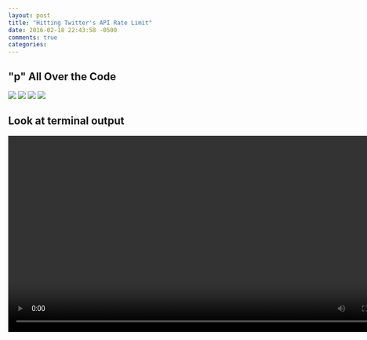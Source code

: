 ```yaml
---
layout: post
title: "Hitting Twitter's API Rate Limit"
date: 2016-02-18 22:43:58 -0500
comments: true
categories: 
---
```


## "p" All Over the Code
<img src="{{ root_url }}/images/twitter-api/model.png" />
<img src="{{ root_url }}/images/twitter-api/model-loop.png" />
<img src="{{ root_url }}/images/twitter-api/controller.png" />
<img src="{{ root_url }}/images/twitter-api/client.png" />


## Look at terminal output
<video controls loop width="800" autoplay>
  <source src="https://s3.amazonaws.com/img0.recordit.co/Uo9Dyvg0L3.mp4?AWSAccessKeyId=AKIAINSRFOQXTN4DT46A&Expires=1455939924&Signature=YG81jC6H1YitfUOH2Xuhg9xWsso%3D" type="video/mp4">
</video>